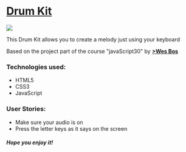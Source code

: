 <h1><a href="https://elena-in-code.github.io/Drum-kit/"><strong>Drum Kit</strong></a></h1>
<img src="https://user-images.githubusercontent.com/30567608/29496831-17e0fc84-85db-11e7-9a49-601c68873adb.PNG">
<p>This Drum Kit allows you to create a melody just using your keyboard</p>
<p>Based on the project part of the course "javaScript30" by <a href="https://javascript30.com/"><strong>>Wes Bos</strong></a></p>
<h3>Technologies used: </h3>
<ul>
	<li>HTML5</li>
	<li>CSS3</li>
	<li>JavaScript</li>
</ul>
<h3>User Stories: </h3>
<ul>
	<li>Make sure your audio is on</li>
  <li>Press the letter keys as it says on the screen</li>
</ul>

<h5>Hope you enjoy it!</h5>
